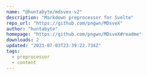```yaml
---
name: "@huntabyte/mdsvex-v2"
description: "Markdown preprocessor for Svelte"
repo_url: "https://github.com/pngwn/MDsveX"
author: "huntabyte"
homepage: "https://github.com/pngwn/MDsveX#readme"
downloads: 2
updated: "2023-07-03T23:39:22.734Z"
tags: 
  - preprocessor
  - content
---
```

